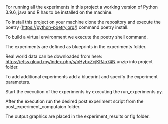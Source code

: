 For running all the experiments in this project a working version of Python 3.9.6, java and R has to be installed on the machine.

To install this project on your machine clone the repository and execute the poetry (https://python-poetry.org/) command poetry install. 

To build a  virtual environment we execute the poetry shell command.

The experiments are defined as blueprints in the experiments folder.

Real world data can be downloaded from here: https://efss.qloud.my/index.php/s/oHybxZcjKRJo74N 
unzip into project folder.

To add additional experiments add a blueprint and specify the experiment parameters.

Start the execution of the experiments by executing the run_experiments.py.

After the execution run the desired post experiment script from the post_experiment_computaion folder.

The output graphics are placed in the experiment_results or fig folder.
